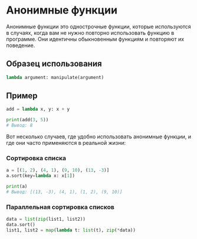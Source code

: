 # Анонимные функции

Анонимные функции это однострочные функции, которые используются в случаях,
когда вам не нужно повторно использовать функцию в программе. Они идентичны
обыкновенным функциям и повторяют их поведение.

## Образец использования

```python
lambda argument: manipulate(argument)
```

## Пример

```python
add = lambda x, y: x + y

print(add(3, 5))
# Вывод: 8
```

Вот несколько случаев, где удобно использовать анонимные функции, и где они
часто применяются в реальной жизни:

### Сортировка списка

```python
a = [(1, 2), (4, 1), (9, 10), (13, -3)]
a.sort(key=lambda x: x[1])

print(a)
# Вывод: [(13, -3), (4, 1), (1, 2), (9, 10)]
```

### Параллельная сортировка списков

```python
data = list(zip(list1, list2))
data.sort()
list1, list2 = map(lambda t: list(t), zip(*data))
```

